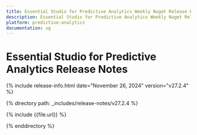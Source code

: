 ```yaml
---
title: Essential Studio for Predictive Analytics Weekly Nuget Release Release Notes  
description: Essential Studio for Predictive Analytics Weekly Nuget Release Release Notes  
platform: predictive-analytics
documentation: ug
---
```


# Essential Studio for Predictive Analytics  Release Notes  

{% include release-info.html date="November 26, 2024"  version="v27.2.4" %} 

{% directory path: _includes/release-notes/v27.2.4 %}

{% include {{file.url}} %}

{% enddirectory %}